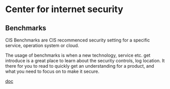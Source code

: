 # Center for internet security

## Benchmarks 
CIS Benchmarks are CIS recommenced security setting for a specific service, operation system or cloud. 

The usage of benchmarks is when a new technology, service etc. get introduce is a great place to learn about the security controls, log location. It there for you to read to quickly get an understanding for a product, and what you need to focus on to make it secure. 

[doc](https://downloads.cisecurity.org/#/)